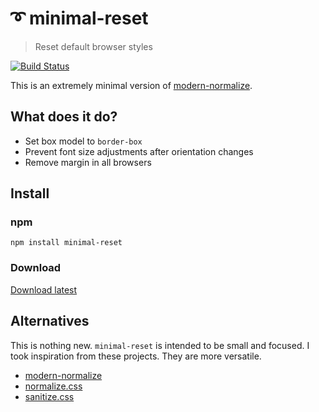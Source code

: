 # ➰ minimal-reset
> Reset default browser styles

[![Build Status](https://travis-ci.org/frekyll/minimal-reset.svg?branch=master)](https://travis-ci.org/frekyll/minimal-reset)

This is an extremely minimal version of [modern-normalize](https://github.com/sindresorhus/modern-normalize).

## What does it do?

- Set box model to `border-box`
- Prevent font size adjustments after orientation changes
- Remove margin in all browsers

## Install

### npm
`npm install minimal-reset`

### Download

[Download latest](https://github.com/frekyll/minimal-reset/archive/v1.0.zip)

## Alternatives

This is nothing new. `minimal-reset` is intended to be small and focused. I took inspiration from these projects. They are more versatile.

- [modern-normalize](https://github.com/sindresorhus/modern-normalize)
- [normalize.css](https://github.com/necolas/normalize.css/)
- [sanitize.css](https://github.com/csstools/sanitize.css)
